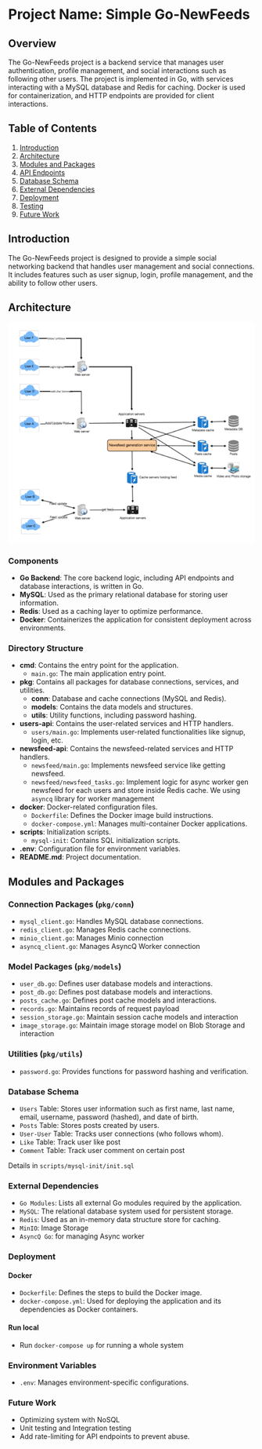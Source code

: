 # Project Name: Simple Go-NewFeeds

## Overview

The Go-NewFeeds project is a backend service that manages user authentication, profile management, and social interactions such as following other users. The project is implemented in Go, with services interacting with a MySQL database and Redis for caching. Docker is used for containerization, and HTTP endpoints are provided for client interactions.

## Table of Contents

1. [Introduction](#introduction)
2. [Architecture](#architecture)
3. [Modules and Packages](#modules-and-packages)
4. [API Endpoints](#api-endpoints)
5. [Database Schema](#database-schema)
6. [External Dependencies](#external-dependencies)
7. [Deployment](#deployment)
8. [Testing](#testing)
9. [Future Work](#future-work)

## Introduction

The Go-NewFeeds project is designed to provide a simple social networking backend that handles user management and social connections. It includes features such as user signup, login, profile management, and the ability to follow other users.

## Architecture

![High Level Design](assets/high-level-design.png)

### Components
- **Go Backend**: The core backend logic, including API endpoints and database interactions, is written in Go.
- **MySQL**: Used as the primary relational database for storing user information.
- **Redis**: Used as a caching layer to optimize performance.
- **Docker**: Containerizes the application for consistent deployment across environments.

### Directory Structure
- **cmd**: Contains the entry point for the application.
  - `main.go`: The main application entry point.
- **pkg**: Contains all packages for database connections, services, and utilities.
  - **conn**: Database and cache connections (MySQL and Redis).
  - **models**: Contains the data models and structures.
  - **utils**: Utility functions, including password hashing.
- **users-api**: Contains the user-related services and HTTP handlers.
  - `users/main.go`: Implements user-related functionalities like signup, login, etc.
- **newsfeed-api**: Contains the newsfeed-related services and HTTP handlers.
  - `newsfeed/main.go`: Implements newsfeed service like getting newsfeed.
  - `newsfeed/newsfeed_tasks.go`: Implement logic for async worker gen newsfeed for each users and store inside Redis cache. We using `asyncq` library for worker management
- **docker**: Docker-related configuration files.
  - `Dockerfile`: Defines the Docker image build instructions.
  - `docker-compose.yml`: Manages multi-container Docker applications.
- **scripts**: Initialization scripts.
  - `mysql-init`: Contains SQL initialization scripts.
- **.env**: Configuration file for environment variables.
- **README.md**: Project documentation.

## Modules and Packages

### Connection Packages (`pkg/conn`)
- `mysql_client.go`: Handles MySQL database connections.
- `redis_client.go`: Manages Redis cache connections.
- `minio_client.go`: Manages Minio connection
- `asyncq_client.go`: Manages AsyncQ Worker connection

### Model Packages (`pkg/models`)
- `user_db.go`: Defines user database models and interactions.
- `post_db.go`: Defines post database models and interactions.
- `posts_cache.go`: Defines post cache models and interactions.
- `records.go`: Maintains records of request payload
- `session_storage.go`: Maintain session cache models and interaction
- `image_storage.go`: Maintain image storage model on Blob Storage and interaction

### Utilities (`pkg/utils`)
- `password.go`: Provides functions for password hashing and verification.

### Database Schema
- `Users` Table: Stores user information such as first name, last name, email, username, password (hashed), and date of birth. 
- `Posts` Table: Stores posts created by users.
- `User-User` Table: Tracks user connections (who follows whom).
- `Like` Table: Track user like post
- `Comment` Table: Track user comment on certain post

Details in `scripts/mysql-init/init.sql`

### External Dependencies
- `Go Modules`: Lists all external Go modules required by the application.
- `MySQL`: The relational database system used for persistent storage.
- `Redis`: Used as an in-memory data structure store for caching.
- `MinIO`: Image Storage
- `AsyncQ Go`: for managing Async worker

### Deployment
#### Docker
- `Dockerfile`: Defines the steps to build the Docker image.
- `docker-compose.yml`: Used for deploying the application and its dependencies as Docker containers.

#### Run local
- Run `docker-compose up` for running a whole system

### Environment Variables
- `.env`: Manages environment-specific configurations.

### Future Work
- Optimizing system with NoSQL
- Unit testing and Integration testing
- Add rate-limiting for API endpoints to prevent abuse.